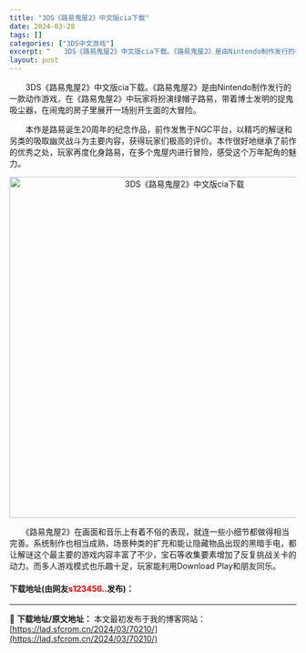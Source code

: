 ```yaml
---
title: "3DS《路易鬼屋2》中文版cia下载"
date: 2024-03-28
tags: []
categories: ["3DS中文游戏"]
excerpt: "　　3DS《路易鬼屋2》中文版cia下载。《路易鬼屋2》是由Nintendo制作发行的一款动作游戏，在《路易鬼屋2》中玩家将扮演绿帽子路易，带着博士发明的捉鬼吸尘器，在闹鬼的房子里展开一场别开生面的大冒险。 　　本作是路易诞生20周年的纪念作品，前作发售于NGC平台，以精巧的解谜和另类的吸取幽灵战斗&hellip;"
layout: post
---
```


 <p>　　3DS《路易鬼屋2》中文版cia下载。《路易鬼屋2》是由Nintendo制作发行的一款动作游戏，在《路易鬼屋2》中玩家将扮演绿帽子路易，带着博士发明的捉鬼吸尘器，在闹鬼的房子里展开一场别开生面的大冒险。</p> <p>　　本作是路易诞生20周年的纪念作品，前作发售于NGC平台，以精巧的解谜和另类的吸取幽灵战斗为主要内容，获得玩家们极高的评价。本作很好地继承了前作的优秀之处，玩家再度化身路易，在多个鬼屋内进行冒险，感受这个万年配角的魅力。</p> <p align="center"><img align="" border="0" src="https://lad.sfcrom.cn/wp-content/uploads/2024/03/20240328_6605490d6ff59.png" width="599" alt="3DS《路易鬼屋2》中文版cia下载" /></p> <p>　　《路易鬼屋2》在画面和音乐上有着不俗的表现，就连一些小细节都做得相当完善。系统制作也相当成熟，场景种类的扩充和能让隐藏物品出现的黑暗手电，都让解谜这个最主要的游戏内容丰富了不少，宝石等收集要素增加了反复挑战关卡的动力。而多人游戏模式也乐趣十足，玩家能利用Download Play和朋友同乐。</p> <p><h4>下载地址(由网友<font color="red">s123456..</font>发布)：</h4></p> 

---
📖 **下载地址/原文地址：** 本文最初发布于我的博客网站：[https://lad.sfcrom.cn/2024/03/70210/](https://lad.sfcrom.cn/2024/03/70210/)
